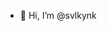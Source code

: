 - 👋 Hi, I’m @svlkynk

<!---
svlkynk/svlkynk is a ✨ special ✨ repository because its `README.md` (this file) appears on your GitHub profile.
You can click the Preview link to take a look at your changes.
--->
